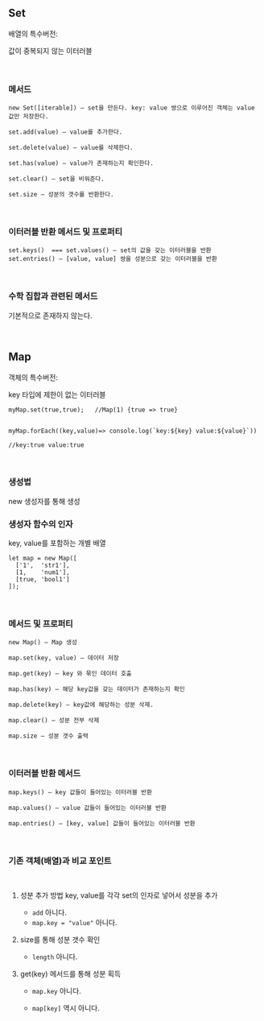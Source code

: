 ## Set

배열의 특수버전:

값이 중복되지 않는 이터러블

<br>

### 메서드

```
new Set([iterable]) – set을 만든다. key: value 쌍으로 이루어진 객체는 value 값만 저장한다.

set.add(value) – value를 추가한다.

set.delete(value) – value를 삭제한다.

set.has(value) – value가 존재하는지 확인한다.

set.clear() – set을 비워준다.

set.size – 성분의 갯수를 반환한다.
```

<br>

### 이터러블 반환 메서드 및 프로퍼티

```
set.keys()  === set.values() – set의 값을 갖는 이터러블을 반환
set.entries() – [value, value] 쌍을 성분으로 갖는 이터러블을 반환
```

<br>

### 수학 집합과 관련된 메서드

기본적으로 존재하지 않는다.

<br>

## Map

객체의 특수버전:

key 타입에 제한이 없는 이터러블

```
myMap.set(true,true);   //Map(1) {true => true}


myMap.forEach((key,value)=> console.log(`key:${key} value:${value}`))

//key:true value:true
```

<br>

### 생성법

new 생성자를 통해 생성

### 생성자 함수의 인자

key, value를 포함하는 개별 배열

```
let map = new Map([
  ['1',  'str1'],
  [1,    'num1'],
  [true, 'bool1']
]);
```

<br>

### 메서드 및 프로퍼티

```
new Map() – Map 생성

map.set(key, value) – 데이터 저장

map.get(key) – key 와 묶인 데이터 호출

map.has(key) – 해당 key값을 갖는 데이터가 존재하는지 확인

map.delete(key) – key값에 해당하는 성분 삭제.

map.clear() – 성분 전부 삭제

map.size – 성분 갯수 출력
```

<br>

### 이터러블 반환 메서드

```
map.keys() – key 값들이 들어있는 이터러블 반환

map.values() – value 값들이 들어있는 이터러블 반환

map.entries() – [key, value] 값들이 들어있는 이터러블 반환
```

<br>

### 기존 객체(배열)과 비교 포인트

<br>

1. 성분 추가 방법
   key, value를 각각 set의 인자로 넣어서 성분을 추가

   - `add` 아니다.
   - `map.key = "value"` 아니다.

2. size를 통해 성분 갯수 확인

   - `length` 아니다.

3. get(key) 메서드를 통해 성분 획득

   - `map.key` 아니다.
   - `map[key]` 역시 아니다.

     <br>
